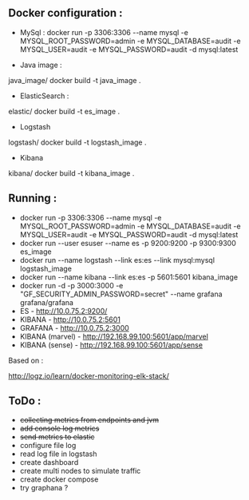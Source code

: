 ## Docker configuration :

* MySql :
docker run -p 3306:3306 --name mysql -e MYSQL_ROOT_PASSWORD=admin -e MYSQL_DATABASE=audit -e MYSQL_USER=audit -e MYSQL_PASSWORD=audit -d mysql:latest

* Java image :

java_image/ docker build -t java_image .

* ElasticSearch :

elastic/ docker build -t es_image .

* Logstash

logstash/ docker build -t logstash_image .

* Kibana

kibana/ docker build -t kibana_image .


## Running :

* docker run -p 3306:3306 --name mysql -e MYSQL_ROOT_PASSWORD=admin -e MYSQL_DATABASE=audit -e MYSQL_USER=audit -e MYSQL_PASSWORD=audit -d mysql:latest
* docker run --user esuser --name es -p 9200:9200 -p 9300:9300 es_image
* docker run --name logstash --link es:es --link mysql:mysql logstash_image
* docker run --name kibana --link es:es -p 5601:5601 kibana_image
* docker run -d -p 3000:3000 -e "GF_SECURITY_ADMIN_PASSWORD=secret" --name grafana  grafana/grafana
* ES - http://10.0.75.2:9200/
* KIBANA - http://10.0.75.2:5601
* GRAFANA - http://10.0.75.2:3000
* KIBANA (marvel) - http://192.168.99.100:5601/app/marvel
* KIBANA (sense) - http://192.168.99.100:5601/app/sense


Based on :

http://logz.io/learn/docker-monitoring-elk-stack/

## ToDo :

* <s>collecting metrics from endpoints and jvm</s>
* <s>add console log metrics</s>
* <s>send metrics to elastic</s>
* configure file log
* read log file in logstash
* create dashboard
* create multi nodes to simulate traffic
* create docker compose
* try graphana ?